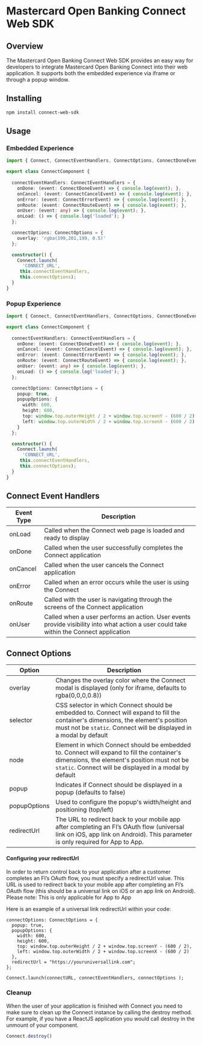 # Mastercard Open Banking Connect Web SDK

## Overview

The Mastercard Open Banking Connect Web SDK provides an easy way for developers to integrate Mastercard Open Banking Connect into their web application. It supports both the embedded experience via iframe or through a popup window.

## Installing

```bash
npm install connect-web-sdk
```

## Usage

### Embedded Experience
```typescript
import { Connect, ConnectEventHandlers, ConnectOptions, ConnectDoneEvent, ConnectCancelEvent, ConnectErrorEvent, ConnectRouteEvent } from 'connect-web-sdk';

export class ConnectComponent {
  
  connectEventHandlers: ConnectEventHandlers = {
    onDone: (event: ConnectDoneEvent) => { console.log(event); },
    onCancel: (event: ConnectCancelEvent) => { console.log(event); },
    onError: (event: ConnectErrorEvent) => { console.log(event); },
    onRoute: (event: ConnectRouteEvent) => { console.log(event); },
    onUser: (event: any) => { console.log(event); },
    onLoad: () => { console.log('loaded'); }
  };

  connectOptions: ConnectOptions = {
    overlay: 'rgba(199,201,199, 0.5)'
  };

  constructor() {
    Connect.launch(
      'CONNECT_URL',
     this.connectEventHandlers,
     this.connectOptions);
  }
}
```

### Popup Experience
```typescript
import { Connect, ConnectEventHandlers, ConnectOptions, ConnectDoneEvent, ConnectCancelEvent, ConnectErrorEvent, ConnectRouteEvent } from 'connect-web-sdk';

export class ConnectComponent {
  
  connectEventHandlers: ConnectEventHandlers = {
    onDone: (event: ConnectDoneEvent) => { console.log(event); },
    onCancel: (event: ConnectCancelEvent) => { console.log(event); },
    onError: (event: ConnectErrorEvent) => { console.log(event); },
    onRoute: (event: ConnectRouteEvent) => { console.log(event); },
    onUser: (event: any) => { console.log(event); },
    onLoad: () => { console.log('loaded'); }
  };

  connectOptions: ConnectOptions = {
    popup: true,
    popupOptions: {
      width: 600,
      height: 600,
      top: window.top.outerHeight / 2 + window.top.screenY - (600 / 2),
      left: window.top.outerWidth / 2 + window.top.screenX - (600 / 2)
    }
  };

  constructor() {
    Connect.launch(
      'CONNECT_URL',
     this.connectEventHandlers,
     this.connectOptions);
  }
}
```

## Connect Event Handlers

| Event Type | Description                                                                                                                             |
| ---------- | --------------------------------------------------------------------------------------------------------------------------------------- |
| onLoad     | Called when the Connect web page is loaded and ready to display                                                                         |
| onDone     | Called when the user successfully completes the Connect application                                                                     |
| onCancel   | Called when the user cancels the Connect application                                                                                    |
| onError    | Called when an error occurs while the user is using the Connect                                                                         |
| onRoute    | Called with the user is navigating through the screens of the Connect application                                                       |
| onUser     | Called when a user performs an action. User events provide visibility into what action a user could take within the Connect application |


## Connect Options

| Option | Description                                                                                                                                  |
| ----------- | --------------------------------------------------------------------------------------------------------------------------------------- |
| overlay     | Changes the overlay color where the Connect modal is displayed (only for iframe, defaults to rgba(0,0,0,0.8))                           |
| selector    | CSS selector in which Connect should be embedded to. Connect will expand to fill the container's dimensions, the element's position must not be `static`. Connect will be displayed in a modal by default                                                                                                         | 
| node        | Element in which Connect should be embedded to. Connect will expand to fill the container's dimensions, the element's position must not be `static`. Connect will be displayed in a modal by default                                                                                                         | 
| popup       | Indicates if Connect should be displayed in a popup (defaults to false)                                                                 |
| popupOptions| Used to configure the popup's width/height and positioning (top/left)                                                                   |
| redirectUrl | The URL to redirect back to your mobile app after completing an FI’s OAuth flow (universal link on iOS, app link on Android). This parameter is only required for App to App.                                                                   |


#### Configuring your redirectUrl
In order to return control back to your application after a customer completes an FI’s OAuth flow, you must specify a redirectUrl value. This URL is used to redirect back to your mobile app after completing an FI’s OAuth flow (this should be a universal link on iOS or an app link on Android). Please note: This is only applicable for App to App

Here is an example of a universal link redirectUrl within your code:
```
connectOptions: ConnectOptions = {
  popup: true,
  popupOptions: {
    width: 600,
    height: 600,
    top: window.top.outerHeight / 2 + window.top.screenY - (600 / 2),
    left: window.top.outerWidth / 2 + window.top.screenX - (600 / 2)
  },
  redirectUrl = "https://youruniversallink.com";
};

Connect.launch(connectURL, connectEventHandlers, connectOptions );
```


### Cleanup
When the user of your application is finished with Connect you need to make sure to clean up the Connect instance by calling the destroy method. For example, if you have a ReactJS application you would call destroy in the unmount of your component.

```TypeScript
Connect.destroy()
```